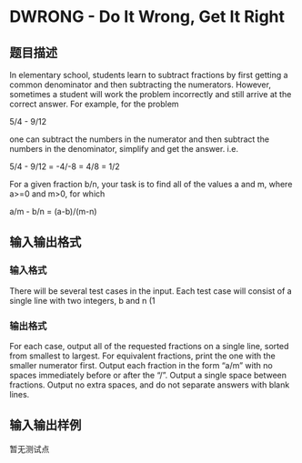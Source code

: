 # DWRONG - Do It Wrong, Get It Right

## 题目描述

In elementary school, students learn to subtract fractions by first getting a common denominator and then subtracting the numerators. However, sometimes a student will work the problem incorrectly and still arrive at the correct answer. For example, for the problem

5/4 - 9/12

one can subtract the numbers in the numerator and then subtract the numbers in the denominator, simplify and get the answer. i.e.

5/4 - 9/12 = -4/-8 = 4/8 = 1/2

For a given fraction b/n, your task is to find all of the values a and m, where a>=0 and m>0, for which

a/m - b/n = (a-b)/(m-n)

## 输入输出格式

### 输入格式

There will be several test cases in the input. Each test case will consist of a single line with two integers, b and n (1

### 输出格式

For each case, output all of the requested fractions on a single line, sorted from smallest to largest. For equivalent fractions, print the one with the smaller numerator first. Output each fraction in the form “a/m” with no spaces immediately before or after the “/”. Output a single space between fractions. Output no extra spaces, and do not separate answers with blank lines.

## 输入输出样例

暂无测试点

